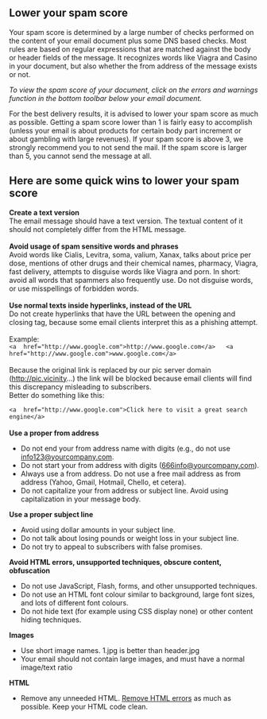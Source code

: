 ## Lower your spam score

Your spam score is determined by a large number of checks performed on
the content of your email document plus some DNS based checks. Most
rules are based on regular expressions that are matched against the body
or header fields of the message. It recognizes words like Viagra and
Casino in your document, but also whether the from address of the
message exists or not.

*To view the spam score of your document, click on the errors and
warnings function in the bottom toolbar below your email document.*

For the best delivery results, it is advised to lower your spam score as
much as possible. Getting a spam score lower than 1 is fairly easy to
accomplish (unless your email is about products for certain body part
increment or about gambling with large revenues). If your spam score is
above 3, we strongly recommend you to not send the mail. If the spam
score is larger than 5, you cannot send the message at all.

Here are some quick wins to lower your spam score
-------------------------------------------------

**Create a text version**\
 The email message should have a text version. The textual content of it
should not completely differ from the HTML message.\
\
**Avoid usage of spam sensitive words and phrases**\
 Avoid words like Cialis, Levitra, soma, valium, Xanax, talks about
price per dose, mentions of other drugs and their chemical names,
pharmacy, Viagra, fast delivery, attempts to disguise words like Viagra
and porn. In short: avoid all words that spammers also frequently use.
Do not disguise words, or use misspellings of forbidden words. \
\
**Use normal texts inside hyperlinks, instead of the URL**\
 Do not create hyperlinks that have the URL between the opening and
closing tag, because some email clients interpret this as a phishing
attempt. \
\
 Example: \
`<a  href="http://www.google.com">http://www.google.com</a>   <a  href="http://www.google.com">www.google.com</a>`\
\
 Because the original link is replaced by our pic server domain
(http://pic.vicinity...) the link will be blocked because email clients
will find this discrepancy misleading to subscribers. \
 Better do something like this:

`<a  href="http://www.google.com">Click here to visit a great search  engine</a>`\
**\
 Use a proper from address**

-   Do not end your from address name with digits (e.g., do not use
    info123@yourcompany.com.
-   Do not start your from address with digits
    (666info@yourcompany.com).
-   Always use a from address. Do not use a free mail address as from
    address (Yahoo, Gmail, Hotmail, Chello, et cetera).
-   Do not capitalize your from address or subject line. Avoid using
    capitalization in your message body.

**Use a proper subject line**

-   Avoid using dollar amounts in your subject line.
-   Do not talk about losing pounds or weight loss in your subject line.
-   Do not try to appeal to subscribers with false promises.

**Avoid HTML errors, unsupported techniques, obscure content,
obfuscation**

-   Do not use JavaScript, Flash, forms, and other unsupported
    techniques.
-   Do not use an HTML font colour similar to background, large font
    sizes, and lots of different font colours.
-   Do not hide text (for example using CSS display none) or other
    content hiding techniques.

**Images**

-   Use short image names. 1.jpg is better than header.jpg
-   Your email should not contain large images, and must have a normal
    image/text ratio

**HTML**

-   Remove any unneeded HTML. [Remove HTML
    errors](./reducing-html-errors.md) as
    much as possible. Keep your HTML code clean.

